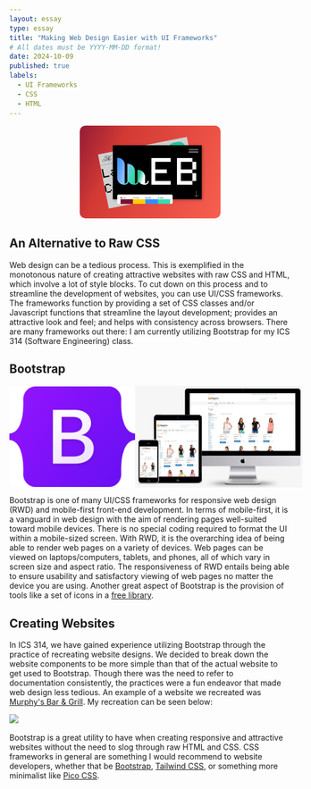 ```yaml
---
layout: essay
type: essay
title: "Making Web Design Easier with UI Frameworks"
# All dates must be YYYY-MM-DD format!
date: 2024-10-09
published: true
labels:
  - UI Frameworks
  - CSS
  - HTML
---
```


<div style="text-align: center;">
  <img src="../img/ui-frameworks/webdesign.png" style="width: 50%; max-width: 1080px; height: auto; border-radius: 10px;">
</div>

## An Alternative to Raw CSS

Web design can be a tedious process. This is exemplified in the monotonous nature of creating attractive websites with raw CSS and HTML, which involve a lot of style blocks. To cut down on this process and to streamline the development of websites, you can use UI/CSS frameworks. The frameworks function by providing a set of CSS classes and/or Javascript functions that streamline the layout development; provides an attractive look and feel; and helps with consistency across browsers. There are many frameworks out there: I am currently utilizing Bootstrap for my ICS 314 (Software Engineering) class.

## Bootstrap

<div style="display: flex; align-items: center;">
  <img width="225px" class="rounded pe-4" src="../img/ui-frameworks/Bootstrap_logo.svg">
  <img width="300px" class="rounded pe-4" src="../img/ui-frameworks/rwd.png">
</div>


Bootstrap is one of many UI/CSS frameworks for responsive web design (RWD) and mobile-first front-end development. In terms of mobile-first, it is a vanguard in web design with the aim of rendering pages well-suited toward mobile devices. There is no special coding required to format the UI within a mobile-sized screen. With RWD, it is the overarching idea of being able to render web pages on a variety of devices. Web pages can be viewed on laptops/computers, tablets, and phones, all of which vary in screen size and aspect ratio. The responsiveness of RWD entails being able to ensure usability and satisfactory viewing of web pages no matter the device you are using. Another great aspect of Bootstrap is the provision of tools like a set of icons in a [free library](https://icons.getbootstrap.com/).


## Creating Websites

In ICS 314, we have gained experience utilizing Bootstrap through the practice of recreating website designs. We decided to break down the website components to be more simple than that of the actual website to get used to Bootstrap. Though there was the need to refer to documentation consistently, the practices were a fun endeavor that made web design less tedious. An example of a website we recreated was [Murphy's Bar & Grill](https://www.murphyshawaii.com/). My recreation can be seen below:

<img width="500px" class="rounded pe-4" src="../img/ui-frameworks/murphys.png">

Bootstrap is a great utility to have when creating responsive and attractive websites without the need to slog through raw HTML and CSS. CSS frameworks in general are something I would recommend to website developers, whether that be [Bootstrap](https://getbootstrap.com/), [Tailwind CSS](https://tailwindcss.com/), or something more minimalist like [Pico CSS](https://picocss.com/).
